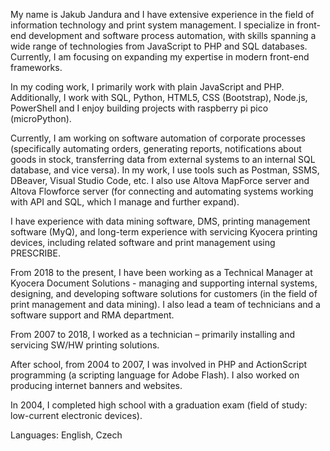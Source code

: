 My name is Jakub Jandura and I have extensive experience in the field of information technology and print system management. I specialize in front-end development and software process automation, with skills spanning a wide range of technologies from JavaScript to PHP and SQL databases. Currently, I am focusing on expanding my expertise in modern front-end frameworks.

In my coding work, I primarily work with plain JavaScript and PHP. Additionally, I work with SQL, Python, HTML5, CSS (Bootstrap), Node.js, PowerShell and I enjoy building projects with raspberry pi pico (microPython).

Currently, I am working on software automation of corporate processes (specifically automating orders, generating reports, notifications about goods in stock, transferring data from external systems to an internal SQL database, and vice versa). In my work, I use tools such as Postman, SSMS, DBeaver, Visual Studio Code, etc. I also use Altova MapForce server and Altova Flowforce server (for connecting and automating systems working with API and SQL, which I manage and further expand).

I have experience with data mining software, DMS, printing management software (MyQ), and long-term experience with servicing Kyocera printing devices, including related software and print management using PRESCRIBE.

From 2018 to the present, I have been working as a Technical Manager at Kyocera Document Solutions - managing and supporting internal systems, designing, and developing software solutions for customers (in the field of print management and data mining). I also lead a team of technicians and a software support and RMA department.

From 2007 to 2018, I worked as a technician – primarily installing and servicing SW/HW printing solutions.

After school, from 2004 to 2007, I was involved in PHP and ActionScript programming (a scripting language for Adobe Flash). I also worked on producing internet banners and websites.

In 2004, I completed high school with a graduation exam (field of study: low-current electronic devices).

Languages: English, Czech
